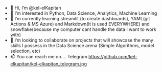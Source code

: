 - 👋 Hi, I’m @kel-elKapitan
- 👀 I’m interested in Python, Data Science, Analytics, Machine Learning
- 🌱 I’m currently learning streamlit (to create dashboards), YAML(git Actions & MS Azure) and Markdown(It is used EVERYWHERE) and snowflake(because my computer cant handle the data I want to work with)
- 💞️ I’m looking to collaborate on projects that will showcase the many skills I possess in the Data Science arena (Simple Algorithms, model selection, etc)
- 📫 You can reach me on.... Telegram https://github.com/kel-elkapitan/kel-elkapitan_telegram.jpg



